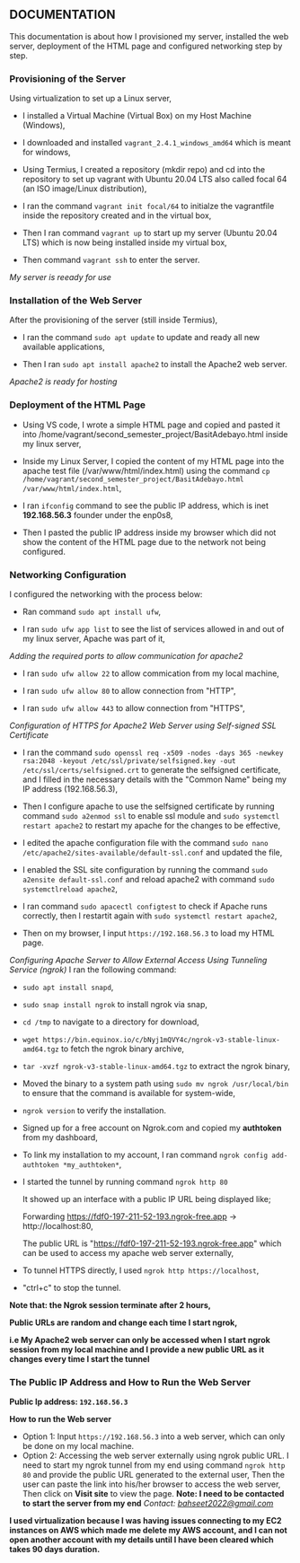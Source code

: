 ## DOCUMENTATION
This documentation is about how I provisioned my server, installed the web server, deployment of the HTML page and configured networking step by step.

### Provisioning of the Server
Using virtualization to set up a Linux server,

- I installed a Virtual Machine (Virtual Box) on my Host Machine (Windows),

- I downloaded and installed `vagrant_2.4.1_windows_amd64` which is meant for windows,

- Using Termius, I created a repository (mkdir repo) and cd into the repository to set up vagrant with Ubuntu 20.04 LTS also called focal 64 (an ISO image/Linux distribution),

- I ran the command `vagrant init focal/64` to initialze the vagrantfile inside the repository created and in the virtual box,

- Then I ran command `vagrant up` to start up my server (Ubuntu 20.04 LTS) which is now being installed inside my virtual box,

- Then command `vagrant ssh` to enter the server.

*My server is reeady for use*

### Installation of the Web Server
After the provisioning of the server (still inside Termius),

- I ran the command `sudo apt update` to update and ready all new available applications,

- Then I ran `sudo apt install apache2` to install the Apache2 web server.

*Apache2 is ready for hosting*

### Deployment of the HTML Page
- Using VS code, I wrote a simple HTML page and copied and pasted it into /home/vagrant/second_semester_project/BasitAdebayo.html inside my linux server,

- Inside my Linux Server, I copied the content of my HTML page into the apache test file (/var/www/html/index.html) using the command `cp /home/vagrant/second_semester_project/BasitAdebayo.html /var/www/html/index.html`,

- I ran `ifconfig` command to see the public IP address, which is inet **192.168.56.3** founder under the enp0s8,

- Then I pasted the public IP address inside my browser which did not show the content of the HTML page due to the network not being configured.

### Networking Configuration
I configured the networking with the process below:

- Ran command `sudo apt install ufw`,

- I ran `sudo ufw app list` to see the list of services allowed in and out of my linux server, Apache was part of it,

*Adding the required ports to allow communication for apache2*

- I ran `sudo ufw allow 22` to allow commication from my local machine,

- I ran `sudo ufw allow 80` to allow connection from "HTTP",

- I ran `sudo ufw allow 443` to allow connection from "HTTPS",

*Configuration of HTTPS for Apache2 Web Server using Self-signed SSL Certificate*
- I ran the command `sudo openssl req -x509 -nodes -days 365 -newkey rsa:2048 -keyout /etc/ssl/private/selfsigned.key -out /etc/ssl/certs/selfsigned.crt` to generate the selfsigned certificate, and I filled in the necessary details with the "Common Name" being my IP address (192.168.56.3),

- Then I configure apache to use the selfsigned certificate by running command `sudo a2enmod ssl` to enable ssl module and `sudo systemctl restart apache2` to restart my apache for the changes to be effective,

- I edited the apache configuration file with the command `sudo nano /etc/apache2/sites-available/default-ssl.conf` and updated the file,

- I enabled the SSL site configuration by running the command `sudo a2ensite default-ssl.conf` and reload apache2 with command `sudo systemctlreload apache2`,

- I ran command `sudo apacectl configtest` to check if Apache runs correctly, then I restartit again with `sudo systemctl restart apache2`,

- Then on my browser, I input `https://192.168.56.3` to load my HTML page.

*Configuring Apache Server to Allow External Access Using Tunneling Service (ngrok)*
I ran the following command:

- `sudo apt install snapd`,

- `sudo snap install ngrok` to install ngrok via snap,

- `cd /tmp` to navigate to a directory for download,

- `wget https://bin.equinox.io/c/bNyj1mQVY4c/ngrok-v3-stable-linux-amd64.tgz` to fetch the ngrok binary archive,

- `tar -xvzf ngrok-v3-stable-linux-amd64.tgz` to extract the ngrok binary,

- Moved the binary to a system path using `sudo mv ngrok /usr/local/bin` to ensure that the command is available for system-wide,

- `ngrok version` to verify the installation.

- Signed up for a free account on Ngrok.com and copied my **authtoken** from my dashboard,

- To link my installation to my account, I ran command `ngrok config add-authtoken *my_authtoken*`,

- I started the tunnel by running command `ngrok http 80`

  It showed up an interface with a public IP URL being displayed like;

  Forwarding https://fdf0-197-211-52-193.ngrok-free.app -> http://localhost:80,

  The public URL is "https://fdf0-197-211-52-193.ngrok-free.app" which can be used to access my apache web server externally,

- To tunnel HTTPS directly, I used `ngrok http https://localhost`,

- "ctrl+c" to stop the tunnel.

**Note that: the Ngrok session terminate after 2 hours,**

**Public URLs are random and change each time I start ngrok,**

**i.e My Apache2 web server can only be accessed when I start ngrok session from my local machine and I provide a new  public URL as it changes every time I start the tunnel**


### The Public IP Address and How to Run the Web Server
**Public Ip address: `192.168.56.3`**

**How to run the Web server**
- Option 1: Input `https://192.168.56.3` into a web server, which can only be done on my local machine.
- Option 2: Accessing the web server externally using ngrok public URL.
    I need to start my ngrok tunnel from my end using command `ngrok http 80` and provide the public URL generated to the external user,
    Then the user can paste the link into his/her browser to access the web server,
    Then click on **Visit site** to view the page.
**Note: I need to be contacted to start the server from my end**
  *Contact: bahseet2022@gmail.com*


**I used virtualization because I was having issues connecting to my EC2 instances on AWS which made me delete my AWS account, and I can not open another account with my details until I have been cleared which takes 90 days duration.**
